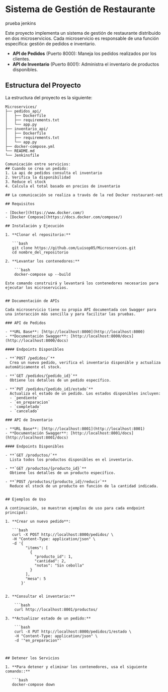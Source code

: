 # Sistema de Gestión de Restaurante

prueba jenkins

Este proyecto implementa un sistema de gestión de restaurante distribuido en dos microservicios. Cada microservicio es responsable de una función específica: gestión de pedidos e inventario.

- **API de Pedidos** (Puerto 8000): Maneja los pedidos realizados por los clientes.
- **API de Inventario** (Puerto 8001): Administra el inventario de productos disponibles.
## Estructura del Proyecto

La estructura del proyecto es la siguiente:

```plaintext
Microservices/
├── pedidos_api/
│   ├── Dockerfile
│   ├── requirements.txt
│   └── app.py
├── inventario_api/
│   ├── Dockerfile
│   ├── requirements.txt
│   └── app.py
├── docker-compose.yml
└── README.md
└── Jenkinsfile

Comunicación entre servicios:
## Cuando se crea un pedido:
1. La api de pedidos consulta el inventario
2. Verifica la disponibilidad
3. Reduce el stock
4. Calcula el total basado en precios de inventario

## La comunicación se realiza a través de la red Docker restaurant-net

## Requisitos

- [Docker](https://www.docker.com/)
- [Docker Compose](https://docs.docker.com/compose/)

## Instalación y Ejecución

1. **Clonar el repositorio:**

   ```bash
   git clone https://github.com/Luisop05/Microservices.git
   cd nombre_del_repositorio

2. **Levantar los contenedores:**

    ```bash
    docker-compose up --build

Este comando construirá y levantará los contenedores necesarios para ejecutar los microservicios.


## Documentación de APIs

Cada microservicio tiene su propia API documentada con Swagger para una interacción más sencilla y para facilitar las pruebas.

### API de Pedidos

- **URL Base**: [http://localhost:8000](http://localhost:8000)
- **Documentación Swagger**: [http://localhost:8000/docs](http://localhost:8000/docs)

#### Endpoints Disponibles

- **`POST /pedidos/`**  
  Crea un nuevo pedido, verifica el inventario disponible y actualiza automáticamente el stock.

- **`GET /pedidos/{pedido_id}`**  
  Obtiene los detalles de un pedido específico.

- **`PUT /pedidos/{pedido_id}/estado`**  
  Actualiza el estado de un pedido. Los estados disponibles incluyen:
  - `pendiente`
  - `en_preparacion`
  - `completado`
  - `cancelado`

### API de Inventario

- **URL Base**: [http://localhost:8001](http://localhost:8001)
- **Documentación Swagger**: [http://localhost:8001/docs](http://localhost:8001/docs)

#### Endpoints Disponibles

- **`GET /productos/`**  
  Lista todos los productos disponibles en el inventario.

- **`GET /productos/{producto_id}`**  
  Obtiene los detalles de un producto específico.

- **`POST /productos/{producto_id}/reducir`**  
  Reduce el stock de un producto en función de la cantidad indicada.


## Ejemplos de Uso

A continuación, se muestran ejemplos de uso para cada endpoint principal:

1. **Crear un nuevo pedido**:

   ```bash
   curl -X POST http://localhost:8000/pedidos/ \
   -H "Content-Type: application/json" \
   -d '{
         "items": [
           {
             "producto_id": 1,
             "cantidad": 2,
             "notas": "Sin cebolla"
           }
         ],
         "mesa": 5
       }'


2. **Consultar el inventario:**

    ```bash
    curl http://localhost:8001/productos/
    
3. **Actualizar estado de un pedido:**

    ```bash
    curl -X PUT http://localhost:8000/pedidos/1/estado \
    -H "Content-Type: application/json" \
    -d '"en_preparacion"'



## Detener los Servicios

1. **Para detener y eliminar los contenedores, usa el siguiente comando::**

   ```bash
   docker-compose down

